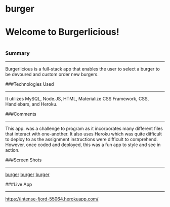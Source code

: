 # burger

<h1>Welcome to Burgerlicious!<h1>

### Summary
***
Burgerlicious is a full-stack app that enables the user to select a burger to be devoured and custom order new burgers.

###Technologies Used
***

 It utilizes MySQL, Node.JS, HTML, Materialize CSS Framework, CSS, Handlebars, and Heroku.

###Comments
***

This app. was a challenge to program as it incorporates many different files that interact with one-another. It also uses Heroku which was quite difficult to deploy to as the assignment instructions were difficult to comprehend. However, once coded and deployed, this was a fun app to style and see in action.


###Screen Shots
***
[burger](images/burger1.PNG)
[burger](images/burger2.PNG)
[burger](images/burger3.PNG)

###Live App
***
https://intense-fjord-55064.herokuapp.com/